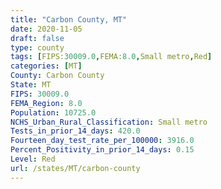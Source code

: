 ```yaml
---
title: "Carbon County, MT"
date: 2020-11-05
draft: false
type: county
tags: [FIPS:30009.0,FEMA:8.0,Small metro,Red]
categories: [MT]
County: Carbon County
State: MT
FIPS: 30009.0
FEMA_Region: 8.0
Population: 10725.0
NCHS_Urban_Rural_Classification: Small metro
Tests_in_prior_14_days: 420.0
Fourteen_day_test_rate_per_100000: 3916.0
Percent_Positivity_in_prior_14_days: 0.15
Level: Red
url: /states/MT/carbon-county
---
```



